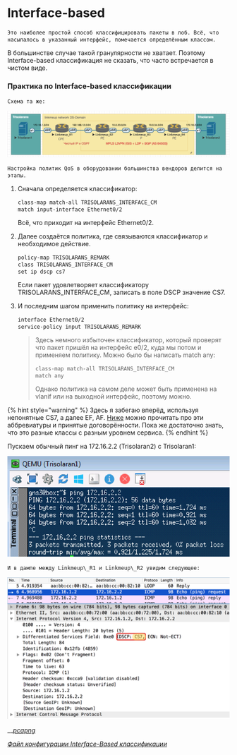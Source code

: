 # Interface-based

    Это наиболее простой способ классифицировать пакеты в лоб. Всё, что насыпалось в указанный интерфейс, помечается определённым классом.  
В большинстве случае такой гранулярности не хватает. Поэтому Interface-based классификация не сказать, что часто встречается в чистом виде.  


### **Практика по Interface-based классификации**

    Схема та же:

![](../../.gitbook/assets/image%20%28138%29.png)

    Настройка политик QoS в оборудовании большинства вендоров делится на этапы.

1. Сначала определяется классификатор:

   ```text
   class-map match-all TRISOLARANS_INTERFACE_CM
   match input-interface Ethernet0/2
   ```

   Всё, что приходит на интерфейс Ethernet0/2.  

2. Далее создаётся политика, где связываются классификатор и необходимое действие.

   ```text
   policy-map TRISOLARANS_REMARK
   class TRISOLARANS_INTERFACE_CM
   set ip dscp cs7
   ```

   Если пакет удовлетворяет классификатору TRISOLARANS\_INTERFACE\_CM, записать в поле DSCP значение CS7.  

3. И последним шагом применить политику на интерфейс:

   ```text
   interface Ethernet0/2
   service-policy input TRISOLARANS_REMARK
   ```

   > Здесь немного избыточен классификатор, который проверят что пакет пришёл на интерфейс e0/2, куда мы потом и применяем политику. Можно было бы написать match any:  
   >
   >
   > ```text
   > class-map match-all TRISOLARANS_INTERFACE_CM
   > match any
   > ```
   >
   > Однако политика на самом деле может быть применена на vlanif или на выходной интерфейс, поэтому можно.

{% hint style="warning" %}
Здесь я забегаю вперёд, используя непонятные CS7, а далее EF, AF. [Ниже](rekomendacii-ietf-kategorii-trafika-klassy-servisa-i-modeli-povedeniya.md) можно прочитать про эти аббревиатуры и принятые договорённости. Пока же достаточно знать, что это разные классы с разным уровнем сервиса.
{% endhint %}

Пускаем обычный пинг на 172.16.2.2 \(Trisolaran2\) с Trisolaran1: 

![](../../.gitbook/assets/image%20%28201%29.png)

    И в дампе между Linkmeup\_R1 и Linkmeup\_R2 увидим следующее:

![](../../.gitbook/assets/image%20%2879%29.png)

\_\_[_pcapng_](https://yadi.sk/d/h2D-6_WR3ZHWyG)  
  
[_Файл конфигурации Interface-Based классификации_](https://docs.google.com/document/d/e/2PACX-1vSoH4VY5HIuVDeWCk2F7_3xTGMmXcyunODWK9_BHCcCfyoAipQZS4pej-tKNcH_6UOQYeQomDqQ6Jlx/pub)

